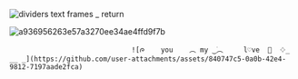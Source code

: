 

![dividers   text frames _ return](https://github.com/user-attachments/assets/73ef2d69-07a8-4c78-986d-bf11dea42f51)




![a936956263e57a3270ee34ae4ffd9f7b](https://github.com/user-attachments/assets/45c25b7f-41e3-44fa-be4e-17088bd671a7)




                                  ![ᰍ    you    ︵ my ‿࣪︵     l♡ve  🥢  𔓕_ __ _](https://github.com/user-attachments/assets/840747c5-0a0b-42e4-9812-7197aade2fca)

 
                                                  
